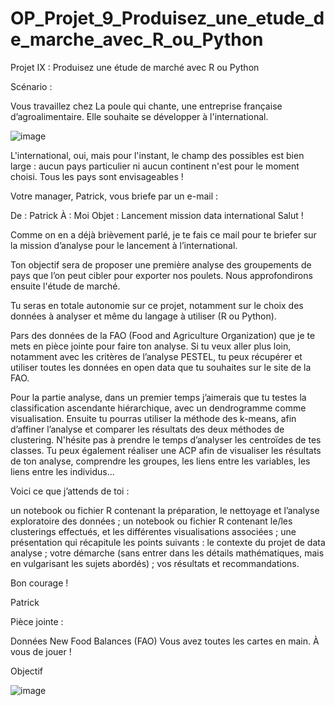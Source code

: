 # OP_Projet_9_Produisez_une_etude_de_marche_avec_R_ou_Python
Projet IX : Produisez une étude de marché avec R ou Python

Scénario : 

Vous travaillez chez La poule qui chante, une entreprise française d’agroalimentaire. Elle souhaite se développer à l'international.


![image](https://github.com/KevinZirData/OP_Projet_9_Produisez_une_etude_de_marche_avec_R_ou_Python/assets/142809013/435d07f8-5d11-4a9d-8d06-f6da566a6dc7)


L'international, oui, mais pour l'instant, le champ des possibles est bien large : aucun pays particulier ni aucun continent n'est pour le moment choisi. Tous les pays sont envisageables !

Votre manager, Patrick, vous briefe par un e-mail :

De : Patrick
À : Moi
Objet : Lancement mission data international
Salut !

Comme on en a déjà brièvement parlé, je te fais ce mail pour te briefer sur la mission d’analyse pour le lancement à l’international.

Ton objectif sera de proposer une première analyse des groupements de pays que l’on peut cibler pour exporter nos poulets. Nous approfondirons ensuite l'étude de marché. 

Tu seras en totale autonomie sur ce projet, notamment sur le choix des données à analyser et même du langage à utiliser (R ou Python). 

Pars des données de la FAO (Food and Agriculture Organization) que je te mets en pièce jointe pour faire ton analyse. Si tu veux aller plus loin, notamment avec les critères de l’analyse PESTEL, tu peux récupérer et utiliser toutes les données en open data que tu souhaites sur le site de la FAO.

Pour la partie analyse, dans un premier temps j’aimerais que tu testes la classification ascendante hiérarchique, avec un dendrogramme comme visualisation. Ensuite tu pourras utiliser la méthode des k-means, afin d’affiner l’analyse et comparer les résultats des deux méthodes de clustering. N'hésite pas à prendre le temps d’analyser les centroïdes de tes classes. Tu peux également réaliser une ACP afin de visualiser les résultats de ton analyse, comprendre les groupes, les liens entre les variables, les liens entre les individus...

Voici ce que j’attends de toi :

un notebook ou fichier R contenant la préparation, le nettoyage et l’analyse exploratoire des données ;
un notebook ou fichier R contenant le/les clusterings effectués, et les différentes visualisations associées ;
une présentation qui récapitule les points suivants : 
le contexte du projet de data analyse ;
votre démarche (sans entrer dans les détails mathématiques, mais en vulgarisant les sujets abordés) ;
vos résultats et recommandations.
 

Bon courage !

Patrick

Pièce jointe :

Données New Food Balances (FAO)
 Vous avez toutes les cartes en main. À vous de jouer !
 
Objectif

 ![image](https://github.com/KevinZirData/OP_Projet_9_Produisez_une_etude_de_marche_avec_R_ou_Python/assets/142809013/b714b0ff-fc8f-4122-bacf-1f32504cd5cf)
